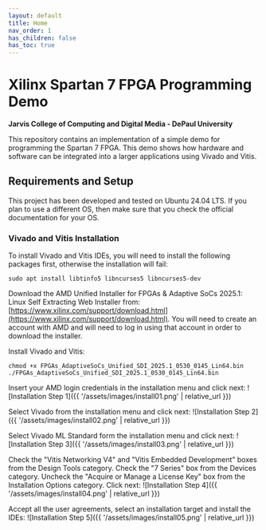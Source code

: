 ```yaml
---
layout: default
title: Home
nav_order: 1
has_children: false
has_toc: true
---
```


# Xilinx Spartan 7 FPGA Programming Demo
**Jarvis College of Computing and Digital Media - DePaul University**

This repository contains an implementation of a simple demo for programming the Spartan 7 FPGA.
This demo shows how hardware and software can be integrated into a larger applications using Vivado and Vitis.

## Requirements and Setup

This project has been developed and tested on Ubuntu 24.04 LTS.
If you plan to use a different OS, then make sure that you check the official documentation for your OS.

### Vivado and Vitis Installation

To install Vivado and Vitis IDEs, you will need to install the following packages first, otherwise the installation will fail:
```
sudo apt install libtinfo5 libncurses5 libncurses5-dev
```

Download the AMD Unified Installer for FPGAs & Adaptive SoCs 2025.1: Linux Self Extracting Web Installer from: [https://www.xilinx.com/support/download.html](https://www.xilinx.com/support/download.html). You will need to create an account with AMD and will need to log in using that account in order to download the installer.

Install Vivado and Vitis:
```
chmod +x FPGAs_AdaptiveSoCs_Unified_SDI_2025.1_0530_0145_Lin64.bin
./FPGAs_AdaptiveSoCs_Unified_SDI_2025.1_0530_0145_Lin64.bin
```
Insert your AMD login credentials in the installation menu and click next:
![Installation Step 1]({{ '/assets/images/install01.png' | relative_url }})

Select Vivado from the installation menu and click next:
![Installation Step 2]({{ '/assets/images/install02.png' | relative_url }})

Select Vivado ML Standard form the installation menu and click next:
![Installation Step 3]({{ '/assets/images/install03.png' | relative_url }})

Check the "Vitis Networking V4" and "Vitis Embedded Development" boxes from the Design Tools category.
Check the "7 Series" box from the Devices category.
Uncheck the "Acquire or Manage a License Key" box from the Installation Options category.
Click next:
![Installation Step 4]({{ '/assets/images/install04.png' | relative_url }})

Accept all the user agreements, select an installation target and install the IDEs:
![Installation Step 5]({{ '/assets/images/install05.png' | relative_url }})